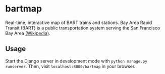# bartmap
Real-time, interactive map of BART trains and stations. Bay Area Rapid Transit (BART) is a public transportation system serving the San Francisco Bay Area [(Wikipedia)](https://en.wikipedia.org/wiki/Bay_Area_Rapid_Transit).

## Usage
Start the Django server in development mode with `python manage.py runserver`. Then, visit `localhost:8000/bartmap` in your browser.
